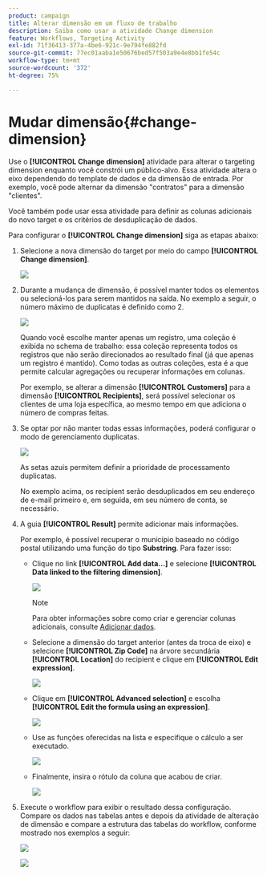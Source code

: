 ```yaml
---
product: campaign
title: Alterar dimensão em um fluxo de trabalho
description: Saiba como usar a atividade Change dimension
feature: Workflows, Targeting Activity
exl-id: 71f36413-377a-4be6-921c-9e794fe882fd
source-git-commit: 77ec01aaba1e50676bed57f503a9e4e8bb1fe54c
workflow-type: tm+mt
source-wordcount: '372'
ht-degree: 75%

---
```


# Mudar dimensão{#change-dimension}

Use o **[!UICONTROL Change dimension]** atividade para alterar o targeting dimension enquanto você constrói um público-alvo. Essa atividade altera o eixo dependendo do template de dados e da dimensão de entrada. Por exemplo, você pode alternar da dimensão &quot;contratos&quot; para a dimensão &quot;clientes&quot;.

Você também pode usar essa atividade para definir as colunas adicionais do novo target e os critérios de desduplicação de dados.

Para configurar o **[!UICONTROL Change dimension]** siga as etapas abaixo:

1. Selecione a nova dimensão do target por meio do campo **[!UICONTROL Change dimension]**.

   ![](assets/s_user_change_dimension_param1.png)

1. Durante a mudança de dimensão, é possível manter todos os elementos ou selecioná-los para serem mantidos na saída. No exemplo a seguir, o número máximo de duplicatas é definido como 2.

   ![](assets/s_user_change_dimension_limit.png)

   Quando você escolhe manter apenas um registro, uma coleção é exibida no schema de trabalho: essa coleção representa todos os registros que não serão direcionados ao resultado final (já que apenas um registro é mantido). Como todas as outras coleções, esta é a que permite calcular agregações ou recuperar informações em colunas.

   Por exemplo, se alterar a dimensão **[!UICONTROL Customers]** para a dimensão **[!UICONTROL Recipients]**, será possível selecionar os clientes de uma loja específica, ao mesmo tempo em que adiciona o número de compras feitas.

1. Se optar por não manter todas essas informações, poderá configurar o modo de gerenciamento duplicatas.

   ![](assets/s_user_change_dimension_param2.png)

   As setas azuis permitem definir a prioridade de processamento duplicatas.

   No exemplo acima, os recipient serão desduplicados em seu endereço de e-mail primeiro e, em seguida, em seu número de conta, se necessário.

1. A guia **[!UICONTROL Result]** permite adicionar mais informações.

   Por exemplo, é possível recuperar o município baseado no código postal utilizando uma função do tipo **Substring**. Para fazer isso:

   * Clique no link **[!UICONTROL Add data...]** e selecione **[!UICONTROL Data linked to the filtering dimension]**.

     ![](assets/wf_change-dimension_sample_01.png)

     >[!NOTE]
     >
     >Para obter informações sobre como criar e gerenciar colunas adicionais, consulte [Adicionar dados](query.md#add-data).

   * Selecione a dimensão do target anterior (antes da troca de eixo) e selecione **[!UICONTROL Zip Code]** na árvore secundária **[!UICONTROL Location]** do recipient e clique em **[!UICONTROL Edit expression]**.

     ![](assets/wf_change-dimension_sample_02.png)

   * Clique em **[!UICONTROL Advanced selection]** e escolha **[!UICONTROL Edit the formula using an expression]**.

     ![](assets/wf_change-dimension_sample_03.png)

   * Use as funções oferecidas na lista e especifique o cálculo a ser executado.

     ![](assets/wf_change-dimension_sample_04.png)

   * Finalmente, insira o rótulo da coluna que acabou de criar.

     ![](assets/wf_change-dimension_sample_05.png)

1. Execute o workflow para exibir o resultado dessa configuração. Compare os dados nas tabelas antes e depois da atividade de alteração de dimensão e compare a estrutura das tabelas do workflow, conforme mostrado nos exemplos a seguir:

   ![](assets/wf_change-dimension_sample_06.png)

   ![](assets/wf_change-dimension_sample_07.png)
